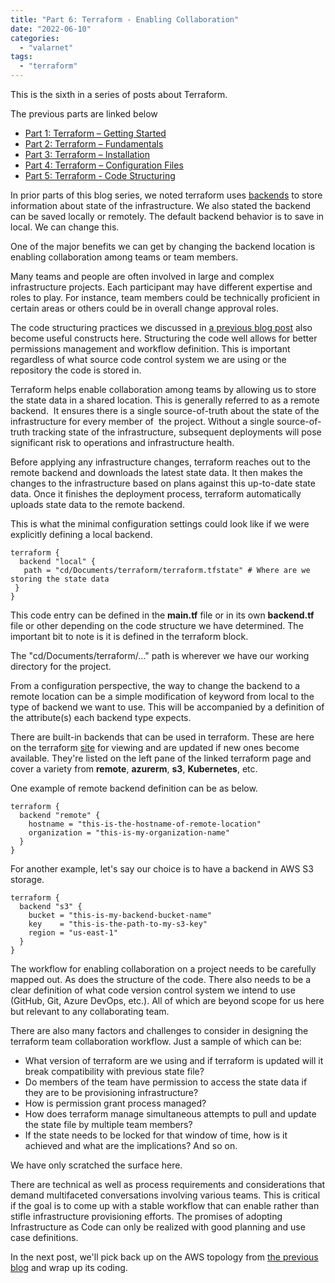 ```yaml
---
title: "Part 6: Terraform - Enabling Collaboration"
date: "2022-06-10"
categories: 
  - "valarnet"
tags: 
  - "terraform"
---
```


This is the sixth in a series of posts about Terraform.

The previous parts are linked below

- [Part 1: Terraform – Getting Started](/posts/part-1-getting-started-with-terraform-background/)
- [Part 2: Terraform – Fundamentals](/posts/part-2-terraform-fundamental-concepts/)
- [Part 3: Terraform – Installation](/posts/part-3-terraform-installation/)
- [Part 4: Terraform – Configuration Files](/posts/part-4-terraform-configuration-basics/)
- [Part 5: Terraform - Code Structuring](/posts/part-5-terraform-code-structuring/)

In prior parts of this blog series, we noted terraform uses [backends](/posts/part-6-terraform-enabling-collaboration/) to store information about state of the infrastructure. We also stated the backend can be saved locally or remotely. The default backend behavior is to save in local. We can change this.

One of the major benefits we can get by changing the backend location is enabling collaboration among teams or team members.

Many teams and people are often involved in large and complex infrastructure projects. Each participant may have different expertise and roles to play. For instance, team members could be technically proficient in certain areas or others could be in overall change approval roles.

The code structuring practices we discussed in [a previous blog post](/posts/part-5-terraform-code-structuring/) also become useful constructs here. Structuring the code well allows for better permissions management and workflow definition. This is important regardless of what source code control system we are using or the repository the code is stored in.

Terraform helps enable collaboration among teams by allowing us to store the state data in a shared location. This is generally referred to as a remote backend.  It ensures there is a single source-of-truth about the state of the infrastructure for every member of  the project. Without a single source-of-truth tracking state of the infrastructure, subsequent deployments will pose significant risk to operations and infrastructure health.

Before applying any infrastructure changes, terraform reaches out to the remote backend and downloads the latest state data. It then makes the changes to the infrastructure based on plans against this up-to-date state data. Once it finishes the deployment process, terraform automatically uploads state data to the remote backend.

This is what the minimal configuration settings could look like if we were explicitly defining a local backend.
```hcl
terraform {
  backend "local" {
   path = "cd/Documents/terraform/terraform.tfstate" # Where are we storing the state data
 }
}
```
This code entry can be defined in the **main.tf** file or in its own **backend.tf** file or other depending on the code structure we have determined. The important bit to note is it is defined in the terraform block.

The "cd/Documents/terraform/…" path is wherever we have our working directory for the project.

From a configuration perspective, the way to change the backend to a remote location can be a simple modification of keyword from local to the type of backend we want to use. This will be accompanied by a definition of the attribute(s) each backend type expects.

There are built-in backends that can be used in terraform. These are here on the terraform [site](https://www.terraform.io/language/settings/backends) for viewing and are updated if new ones become available. They're listed on the left pane of the linked terraform page and cover a variety from **remote**, **azurerm**, **s3**, **Kubernetes**, etc.

One example of remote backend definition can be as below.
```hcl
terraform {
  backend "remote" {
    hostname = "this-is-the-hostname-of-remote-location"
    organization = "this-is-my-organization-name"
  }
}
```
For another example, let's say our choice is to have a backend in AWS S3 storage.
```hcl
terraform {
  backend "s3" {
    bucket = "this-is-my-backend-bucket-name"
    key    = "this-is-the-path-to-my-s3-key"
    region = "us-east-1"
  }
}
```
The workflow for enabling collaboration on a project needs to be carefully mapped out. As does the structure of the code. There also needs to be a clear definition of what code version control system we intend to use (GitHub, Git, Azure DevOps, etc.). All of which are beyond scope for us here but relevant to any collaborating team.

There are also many factors and challenges to consider in designing the terraform team collaboration workflow. Just a sample of which can be:

- What version of terraform are we using and if terraform is updated will it break compatibility with previous state file?
- Do members of the team have permission to access the state data if they are to be provisioning infrastructure?
- How is permission grant process managed?
- How does terraform manage simultaneous attempts to pull and update the state file by multiple team members?
- If the state needs to be locked for that window of time, how is it achieved and what are the implications? And so on.

We have only scratched the surface here.

There are technical as well as process requirements and considerations that demand multifaceted conversations involving various teams. This is critical if the goal is to come up with a stable workflow that can enable rather than stifle infrastructure provisioning efforts. The promises of adopting Infrastructure as Code can only be realized with good planning and use case definitions.

In the next post, we'll pick back up on the AWS topology from [the previous blog](/posts/part-5-terraform-code-structuring/) and wrap up its coding.

